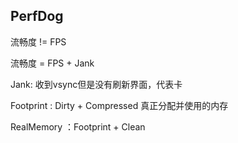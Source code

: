 ## PerfDog 





流畅度 != FPS

流畅度 = FPS + Jank

Jank: 收到vsync但是没有刷新界面，代表卡



Footprint : Dirty + Compressed 真正分配并使用的内存

RealMemory ：Footprint + Clean



